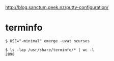 http://blog.sanctum.geek.nz/putty-configuration/

# terminfo

````
$ USE="-minimal" emerge -uvat ncurses

$ ls -lap /usr/share/terminfo/* | wc -l
2898

````

